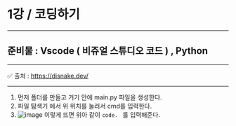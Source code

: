 # 1강 / 코딩하기
----

## 준비물 : Vscode ( 비쥬얼 스튜디오 코드 ) , Python

----

✅ 출처 : https://disnake.dev/

----

1. 먼저 폴더를 만들고 거기 안에 main.py 파일을 생성한다.
2. 파일 탐색기 에서 위 위치를 눌러서 cmd를 입력한다.
3. ![image](https://github.com/devmao3/Disnake/assets/167006209/ea73af13-d954-457d-b0e2-b49aeff226b8)
 이렇게 뜨면 위아 같이 ```code. ``` 를 입력해준다.
